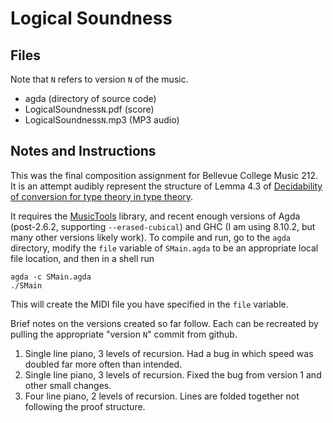 # Logical Soundness

## Files

Note that `N` refers to version `N` of the music.

* agda (directory of source code)
* LogicalSoundness`N`.pdf (score)
* LogicalSoundness`N`.mp3 (MP3 audio)

## Notes and Instructions

This was the final composition assignment for Bellevue College Music
212. It is an attempt audibly represent the structure of Lemma 4.3 of
[Decidability of conversion for type theory in type theory](https://dl.acm.org/doi/10.1145/3158111).

It requires the [MusicTools](https://github.com/halfaya/MusicTools) library,
and recent enough versions of Agda (post-2.6.2, supporting `--erased-cubical`)
and GHC (I am using 8.10.2, but many other versions likely work). To compile and run, go to the `agda` directory,
modify the `file` variable of `SMain.agda` to be an appropriate local file location, and then in a shell run
```
agda -c SMain.agda
./SMain
```
This will create the MIDI file you have specified in the `file` variable.

Brief notes on the versions created so far follow. Each can be recreated by pulling the appropriate
"version `N`" commit from github.

1. Single line piano, 3 levels of recursion. Had a bug in which speed was doubled far more often than intended.
2. Single line piano, 3 levels of recursion. Fixed the bug from version 1 and other small changes.
3. Four line piano, 2 levels of recursion. Lines are folded together not following the proof structure.
